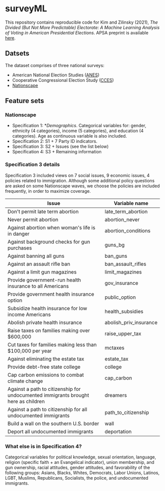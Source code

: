 # surveyML

This repository contains reproducible code for Kim and Zilinsky (2021), *The Divided (But Not More Predictable) Electorate: A Machine Learning Analysis of Voting in American Presidential Elections*. APSA preprint is available [here](https://doi.org/10.33774/apsa-2021-45w3m).

## Datsets

The dataset comprises of three national surveys:

* American National Election Studies ([ANES](https://electionstudies.org))
* Cooperative Congressional Election Study ([CCES](https://cces.gov.harvard.edu))
* [Nationscape](https://www.voterstudygroup.org/publication/nationscape-data-set)

## Feature sets

### Nationscape

* Specification 1: **Demographics*. Categorical variables for: gender, ethnicity (4 categories), income (5 categories), and education (4 categories). Age as continuous variable is also included.
* Specification 2: S1 + 7 Party ID indicators.
* Specification 3: S2 + Issues (see the list below)
* Specification 4: S3 + Remaining information

### Specification 3 details

Specification 3 included views on 7 social issues, 9 economic issues, 4 policies related to immigration.
Although some additional policy questions are asked on some Nationscape waves, we choose the policies are included frequently, in order to maximize coverage. 

| Issue                                                                              | Variable name          |
|------------------------------------------------------------------------------------|------------------------|
| Don't permit late term abortion                                                    | late_term_abortion     |
| Never permit abortion                                                              | abortion_never         |
| Against abortion when woman's life is in danger                                    | abortion_conditions    |
| Against background checks for gun purchases                                        | guns_bg                |
| Against banning all guns                                                           | ban_guns               |
| Against an assault rifle ban                                                       | ban_assault_rifles     |
| Against a limit gun magazines                                                      | limit_magazines        |
| Provide government-run health insurance to all Americans                           | gov_insurance          |
| Provide government health insurance option                                         | public_option          |
| Subsidize health insurance for low income Americans                                | health_subsidies       |
| Abolish private health insurance                                                   | abolish_priv_insurance |
| Raise taxes on families making over $600,000                                       | raise_upper_tax        |
| Cut taxes for families making less than $100,000 per year                          | mctaxes                |
| Against eliminating the estate tax                                                 | estate_tax             |
| Provide debt-free state college                                                    | college                |
| Cap carbon emissions to combat climate change                                      | cap_carbon             |
| Against a path to citizenship for undocumented immigrants brought here as children | dreamers               |
| Against a path to citizenship for all undocumented immigrants                      | path_to_citizenship    |
| Build a wall on the southern U.S. border                                           | wall                   |
| Deport all undocumented immigrants                                                 | deportation            |

### What else is in Specification 4?

Categorical variables for political knowledge, sexual orientation, language, religion (specific faith + an Evangelical indicator), union membership, and gun ownership, racial attitudes, gender attitudes, and favorability of the following groups: Asians, Blacks, Whites, Democrats, Labor Unions, Latinos, LGBT, Muslims, Republicans, Socialists, the police, and undocumented immigrants.